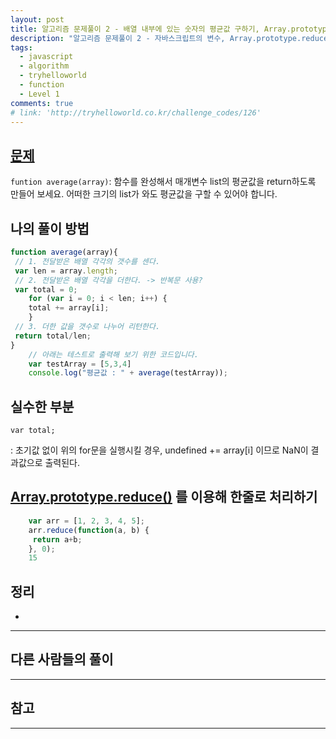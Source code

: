 ```yaml
---
layout: post
title: 알고리즘 문제풀이 2 - 배열 내부에 있는 숫자의 평균값 구하기, Array.prototype.reduce()
description: "알고리즘 문제풀이 2 - 자바스크립트의 변수, Array.prototype.reduce()"
tags:
  - javascript
  - algorithm
  - tryhelloworld
  - function
  - Level 1
comments: true
# link: 'http://tryhelloworld.co.kr/challenge_codes/126'
---
```


## [문제](http://tryhelloworld.co.kr/challenge_codes/126)

`funtion average(array)`: 함수를 완성해서 매개변수 list의 평균값을 return하도록 만들어 보세요.
어떠한 크기의 list가 와도 평균값을 구할 수 있어야 합니다.

## 나의 풀이 방법

```javascript
function average(array){
 // 1. 전달받은 배열 각각의 갯수를 센다.
 var len = array.length;
 // 2. 전달받은 배열 각각을 더한다. -> 반복문 사용?
 var total = 0;
	for (var i = 0; i < len; i++) {
 	total += array[i];
 	}
 // 3. 더한 값을 갯수로 나누어 리턴한다.
 return total/len;
}
	// 아래는 테스트로 출력해 보기 위한 코드입니다.
	var testArray = [5,3,4] 
	console.log("평균값 : " + average(testArray));
```
## 실수한 부분

`var total;`

: 초기값 없이 위의 for문을 실행시킬 경우, undefined += array[i] 이므로 NaN이 결과값으로 출력된다.

##  [Array.prototype.reduce()](https://developer.mozilla.org/ko/docs/Web/JavaScript/Reference/Global_Objects/Array/Reduce) 를 이용해 한줄로 처리하기

```javascript
	var arr = [1, 2, 3, 4, 5];
	arr.reduce(function(a, b) {
	 return a+b;
	}, 0);
	15
```

## 정리

* 

------

## 다른 사람들의 풀이


------

## 참고


------